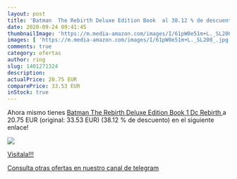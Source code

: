 ```yaml
---
layout: post
title: 'Batman  The Rebirth Deluxe Edition Book  al 38.12 % de descuento'
date: 2020-09-24 09:41:45
thumbnailImage: 'https://m.media-amazon.com/images/I/61pW0e51m+L._SL200_.jpg'
images: [ 'https://m.media-amazon.com/images/I/61pW0e51m+L._SL200_.jpg' ]
comments: true
category: ofertas
author: ring
slug: 1401271324
description:
actualPrice: 20.75 EUR
comparePrice: 33.53 EUR
inStock: true
---
```


Ahora mismo tienes [Batman  The Rebirth Deluxe Edition Book 1  Dc Rebirth ](https://www.amazon.com/dp/1401271324/?tag=redken08-20) a 20.75 EUR (original: 33.53 EUR) (38.12 %  de descuento) en el siguiente enlace!

[![](https://m.media-amazon.com/images/I/61pW0e51m+L._SL200_.jpg)](https://www.amazon.com/dp/1401271324/?tag=redken08-20)

[Visítala!!!](https://www.amazon.com/dp/1401271324/?tag=redken08-20)

[Consulta otras ofertas en nuestro canal de telegram](https://t.me/s/ofertas25)

